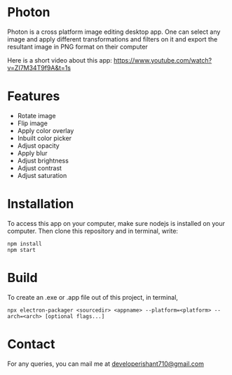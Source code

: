 # Photon
Photon is a cross platform image editing desktop app. One can select any image and apply different transformations and filters on it and export the resultant image in PNG format on their computer 

Here is a short video about this app: https://www.youtube.com/watch?v=ZI7M34T9f9A&t=1s

# Features
- Rotate image
- Flip image
- Apply color overlay
- Inbuilt color picker
- Adjust opacity
- Apply blur
- Adjust brightness
- Adjust contrast
- Adjust saturation

# Installation
To access this app on your computer, make sure nodejs is installed on your computer. Then clone this repository and in terminal, write:
```
npm install
npm start
```
# Build
To create an .exe or .app file out of this project, in terminal,
```
npx electron-packager <sourcedir> <appname> --platform=<platform> --arch=<arch> [optional flags...]
```
# Contact
For any queries, you can mail me at developerishant710@gmail.com
